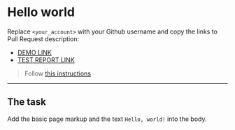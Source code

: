 # Hello world
Replace `<your_account>` with your Github username and copy the links to Pull Request description:
- [DEMO LINK](https://denyschemeriakov.github.io/layout_hello-world/)
- [TEST REPORT LINK](https://denyschemeriakov.github.io/layout_hello-world/report/html_report/)

> Follow [this instructions](https://github.com/mate-academy/layout_task-guideline#how-to-solve-the-layout-tasks-on-github)
___

## The task 
Add the basic page markup and the text `Hello, world!` into the body.
